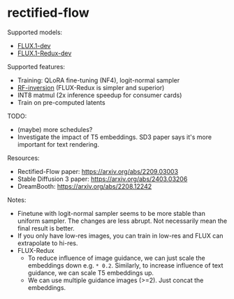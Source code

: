 # rectified-flow

Supported models:

- [FLUX.1-dev](https://huggingface.co/black-forest-labs/FLUX.1-dev)
- [FLUX.1-Redux-dev](https://huggingface.co/black-forest-labs/FLUX.1-Redux-dev)

Supported features:

- Training: QLoRA fine-tuning (NF4), logit-normal sampler
- [RF-inversion](https://arxiv.org/abs/2410.10792) (FLUX-Redux is simpler and superior)
- INT8 matmul (2x inference speedup for consumer cards)
- Train on pre-computed latents

TODO:
- (maybe) more schedules?
- Investigate the impact of T5 embeddings. SD3 paper says it's more important for text rendering.

Resources:

- Rectified-Flow paper: https://arxiv.org/abs/2209.03003
- Stable Diffusion 3 paper: https://arxiv.org/abs/2403.03206
- DreamBooth: https://arxiv.org/abs/2208.12242

Notes:

- Finetune with logit-normal sampler seems to be more stable than uniform sampler. The changes are less abrupt. Not necessarily mean the final result is better.
- If you only have low-res images, you can train in low-res and FLUX can extrapolate to hi-res.
- FLUX-Redux
  - To reduce influence of image guidance, we can just scale the embeddings down e.g. `* 0.2`. Similarly, to increase influence of text guidance, we can scale T5 embeddings up.
  - We can use multiple guidance images (>=2). Just concat the embeddings.

